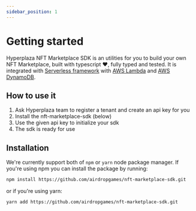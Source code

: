 ```yaml
---
sidebar_position: 1
---
```


# Getting started

Hyperplaza NFT Marketplace SDK is an utilities for you to build your own NFT Marketplace, built with typescript ❤️, fully typed and tested. It is integrated with [Serverless framework](https://www.serverless.com/framework/docs) with [AWS Lambda](https://aws.amazon.com/lambda/) and [AWS DynamoDB](https://aws.amazon.com/dynamodb/).

## How to use it

1. Ask Hyperplaza team to register a tenant and create an api key for you
2. Install the nft-marketplace-sdk (below)
3. Use the given api key to initialize your sdk
4. The sdk is ready for use

## Installation

We're currently support both of `npm` or `yarn` node package manager. If you're using npm you can install the package by running:

```bash
npm install https://github.com/airdropgames/nft-marketplace-sdk.git
```

or if you're using yarn:

```bash
yarn add https://github.com/airdropgames/nft-marketplace-sdk.git
```
